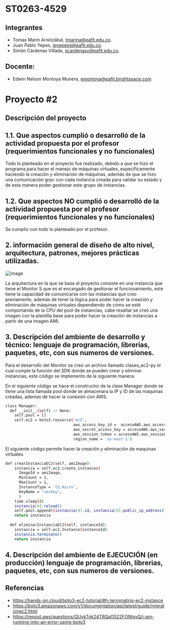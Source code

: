 # ST0263-4529
## Integrantes
- Tomas Marín Aristizábal, tmarina@eafit.edu.co. 
- Juan Pablo Yepes, jpyepesg@eafit.edu.co.  
- Simón Cárdenas Villada, scardenasv@eafit.edu.co.
## Docente:
- Edwin Nelson Montoya Munera, emontoya@eafit.brightspace.com

# Proyecto #2
## Descripción del proyecto
## 1.1. Que aspectos cumplió o desarrolló de la actividad propuesta por el profesor (requerimientos funcionales y no funcionales)

Todo lo planteado en el proyecto fue realizado, debido a que se hizo el programa para hacer el manejo de máquinas virtuales, específicamente haciendo la creación y eliminación de máquinas, además de que se hizo una comunicación grpc con cada instancia creada para validar su estado y de esta manera poder gestionar este grupo de instancias.

## 1.2. Que aspectos NO cumplió o desarrolló de la actividad propuesta por el profesor (requerimientos funcionales y no funcionales)  

Se cumplio con todo lo planteado por el profesor.

## 2. información general de diseño de alto nivel, arquitectura, patrones, mejores prácticas utilizadas. 

![image](https://github.com/tmarina1/tmarina-st0263/assets/68928376/6e39c656-6b49-46f9-acfe-d31c411a0c43)

La arquitectura en la que se basa el proyecto consiste en una instancia que tiene el Monitor S que es el encargado de gestionar el funcionamiento, este tiene la capacidad de comunicarse con las instancias que creo previamente, además de tener la lógica para poder hacer la creación y eliminación de máquinas virtuales dependiendo de cómo se esté comportando de la CPU del pool de instancias, cabe resaltar se creó una imagen con la plantilla base para poder hacer la creación de instancias a partir de una imagen AMI.

## 3. Descripción del ambiente de desarrollo y técnico: lenguaje de programación, librerias, paquetes, etc, con sus numeros de versiones.

Para el desarrollo del Monitor se creo un archivo llamado clases_ec2-py el cual cumple la función del SDK donde se pueden crear y eliminar instancias, este código se implemento de la siguiente manera:

En el siguiente código se hace el constructor de la clase Manager donde se tiene una lista llamada pool donde se almacenara la IP y ID de las maquinas creadas, ademas de hacer la conexión con AWS.

```bash
class Manager:
  def __init__(self) -> None:
    self.pool = []
    self.ec2 = boto3.resource('ec2', 
                              aws_access_key_id =  accesoAWS.aws_access_key_id,
                              aws_secret_access_key = accesoAWS.aws_secret_access_key, 
                              aws_session_token = accesoAWS.aws_session_token, 
                              region_name = 'us-east-1')
```
El siguiente código permite hacer la creación y eliminación de maquinas virtuales

```bash
def crearInstanciaEC2(self, amiImage):
    instancia = self.ec2.create_instances(
      ImageId = amiImage, 
      MinCount = 1, 
      MaxCount = 1,
      InstanceType = 't2.micro', 
      KeyName = "vockey",
      )
    time.sleep(2)
    instancia[0].reload()
    self.pool.append((instancia[0].id, instancia[0].public_ip_address))
    return instancia
  
  def eliminarInstanciaEC2(self, instanceId):
    instancia = self.ec2.Instance(instanceId)
    instancia.terminate()
    return instancia
```
  
## 4. Descripción del ambiente de EJECUCIÓN (en producción) lenguaje de programación, librerias, paquetes, etc, con sus numeros de versiones.  


## Referencias
* https://hands-on.cloud/boto3-ec2-tutorial/#h-terminating-ec2-instance
* https://boto3.amazonaws.com/v1/documentation/api/latest/guide/migrationec2.html
* https://repost.aws/questions/QUvkTnk24TRQaO522FONlgvQ/i-am-running-into-an-error-using-boto3
